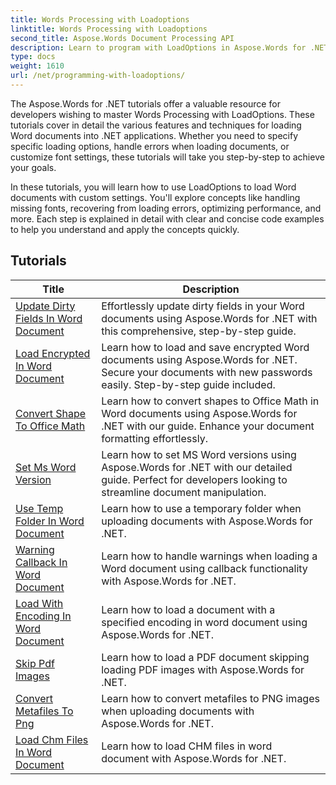 ```yaml
---
title: Words Processing with Loadoptions
linktitle: Words Processing with Loadoptions
second_title: Aspose.Words Document Processing API
description: Learn to program with LoadOptions in Aspose.Words for .NET. Detailed tutorials with sample code for loading and customizing the loading of Word documents.
type: docs
weight: 1610
url: /net/programming-with-loadoptions/
---
```

The Aspose.Words for .NET tutorials offer a valuable resource for developers wishing to master Words Processing with LoadOptions. These tutorials cover in detail the various features and techniques for loading Word documents into .NET applications. Whether you need to specify specific loading options, handle errors when loading documents, or customize font settings, these tutorials will take you step-by-step to achieve your goals.

In these tutorials, you will learn how to use LoadOptions to load Word documents with custom settings. You'll explore concepts like handling missing fonts, recovering from loading errors, optimizing performance, and more. Each step is explained in detail with clear and concise code examples to help you understand and apply the concepts quickly.

 ## Tutorials
| Title | Description |
| --- | --- |
| [Update Dirty Fields In Word Document](./update-dirty-fields/) | Effortlessly update dirty fields in your Word documents using Aspose.Words for .NET with this comprehensive, step-by-step guide. |
| [Load Encrypted In Word Document](./load-encrypted-document/) | Learn how to load and save encrypted Word documents using Aspose.Words for .NET. Secure your documents with new passwords easily. Step-by-step guide included. |
| [Convert Shape To Office Math](./convert-shape-to-office-math/) | Learn how to convert shapes to Office Math in Word documents using Aspose.Words for .NET with our guide. Enhance your document formatting effortlessly. |
| [Set Ms Word Version](./set-ms-word-version/) | Learn how to set MS Word versions using Aspose.Words for .NET with our detailed guide. Perfect for developers looking to streamline document manipulation. |
| [Use Temp Folder In Word Document](./use-temp-folder/) | Learn how to use a temporary folder when uploading documents with Aspose.Words for .NET. |
| [Warning Callback In Word Document](./warning-callback/) | Learn how to handle warnings when loading a Word document using callback functionality with Aspose.Words for .NET. |
| [Load With Encoding In Word Document](./load-with-encoding/) | Learn how to load a document with a specified encoding in word document using Aspose.Words for .NET. |
| [Skip Pdf Images](./skip-pdf-images/) | Learn how to load a PDF document skipping loading PDF images with Aspose.Words for .NET. |
| [Convert Metafiles To Png](./convert-metafiles-to-png/) | Learn how to convert metafiles to PNG images when uploading documents with Aspose.Words for .NET. |
| [Load Chm Files In Word Document](./load-chm/) | Learn how to load CHM files in word document with Aspose.Words for .NET. |
